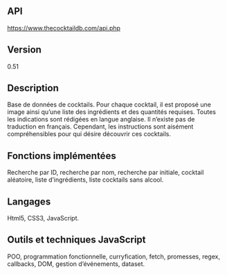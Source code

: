 ## API
https://www.thecocktaildb.com/api.php
## Version
0.51
## Description
Base de données de cocktails. Pour chaque cocktail, il est proposé une image ainsi qu’une liste des ingrédients et des quantités requises. Toutes les indications sont rédigées en langue anglaise. Il n’existe pas de traduction en français. Cependant, les instructions sont aisément compréhensibles pour qui désire découvrir ces cocktails.
## Fonctions implémentées
Recherche par ID, recherche par nom, recherche par initiale, cocktail aléatoire, liste d’ingrédients, liste cocktails sans alcool.
## Langages
Html5, CSS3, JavaScript.
## Outils et techniques JavaScript
POO, programmation fonctionnelle, curryfication, fetch, promesses, regex, callbacks, DOM, gestion d’événements, dataset.